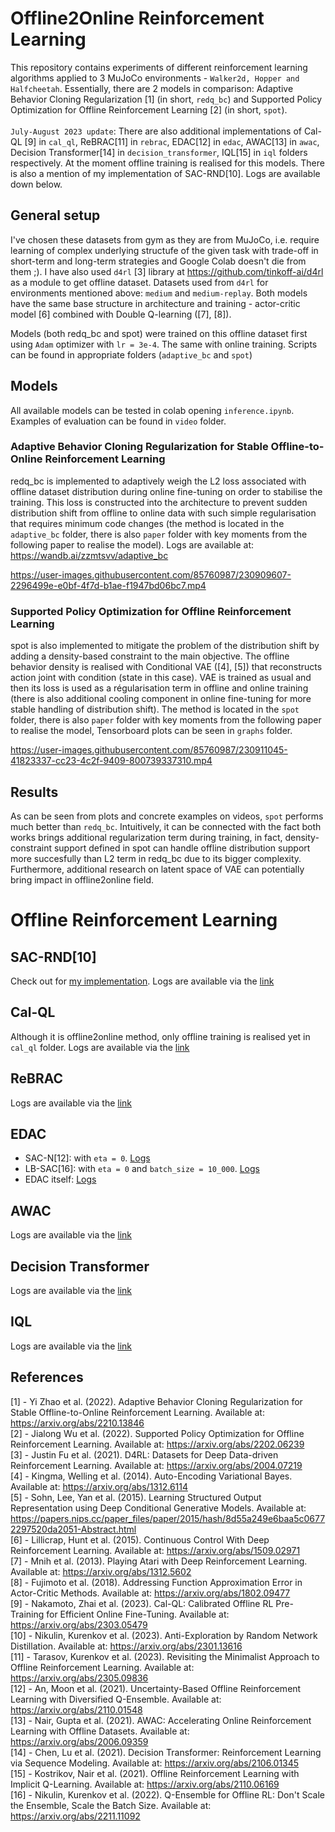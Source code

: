 # Offline2Online Reinforcement Learning
This repository contains experiments of different reinforcement learning algorithms applied to 3 MuJoCo environments - `Walker2d, Hopper and Halfcheetah`. Essentially, there are 2 models in comparison: Adaptive Behavior Cloning Regularization [1] (in short, `redq_bc`) and Supported Policy Optimization for Offline Reinforcement Learning [2] (in short, `spot`).<br /><br />`July-August 2023 update`: There are also additional implementations of Cal-QL [9] in `cal_ql`, ReBRAC[11] in `rebrac`, EDAC[12] in `edac`, AWAC[13] in `awac`, Decision Transformer[14] in `decision_transformer`, IQL[15] in `iql` folders respectively. At the moment offline training is realised for this models. There is also a mention of my implementation of SAC-RND[10]. Logs are available down below.

## General setup
I've chosen these datasets from gym as they are from MuJoCo, i.e. require learning of complex underlying structufe of the given task with trade-off in short-term and long-term strategies and Google Colab doesn't die from them ;). I have also used `d4rl` [3] library at https://github.com/tinkoff-ai/d4rl as a module to get offline dataset. Datasets used from `d4rl` for environments mentioned above: `medium` and `medium-replay`. Both models have the same base structure in architecture and training - actor-critic model [6] combined with Double Q-learning ([7], [8]).

Models (both redq_bc and spot) were trained on this offline dataset first using `Adam` optimizer with `lr = 3e-4`. The same with online training. Scripts can be found in appropriate folders (`adaptive_bc` and `spot`)

## Models

All available models can be tested in colab opening `inference.ipynb`. Examples of evaluation can be found in `video` folder.

### Adaptive Behavior Cloning Regularization for Stable Offline-to-Online Reinforcement Learning
redq_bc is implemented to adaptively weigh the L2 loss associated with offline dataset distribution during online fine-tuning on order to stabilise the training. This loss is constructed into the architecture to prevent sudden distribution shift from offline to online data with such simple regularisation that requires minimum code changes (the method is located in the `adaptive_bc` folder, there is also `paper` folder with key moments from the following paper to realise the model). Logs are available at: https://wandb.ai/zzmtsvv/adaptive_bc


https://user-images.githubusercontent.com/85760987/230909607-2296499e-e0bf-4f7d-b1ae-f1947bd06bc7.mp4


### Supported Policy Optimization for Offline Reinforcement Learning
spot is also implemented to mitigate the problem of the distribution shift by adding a density-based constraint to the main objective. The offline behavior density is realised with Conditional VAE ([4], [5]) that reconstructs action joint with condition (state in this case). VAE is trained as usual and then its loss is used as a régularisation term in offline and online training (there is also additional cooling component in online fine-tuning for more stable handling of distribution shift). The method is located in the `spot` folder, there is also `paper` folder with key moments from the following paper to realise the model, Tensorboard plots can be seen in `graphs` folder.

https://user-images.githubusercontent.com/85760987/230911045-41823337-cc23-4c2f-9409-800739337310.mp4


## Results
As can be seen from plots and concrete examples on videos, `spot` performs much better than `redq_bc`. Intuitively, it can be connected with the fact both works brings additional regularization term during training, in fact, density-constraint support defined in spot can handle offline distribution support more succesfully than L2 term in redq_bc due to its bigger complexity. Furthermore, additional research on latent space of VAE can potentially bring impact in offline2online field.

# Offline Reinforcement Learning
## SAC-RND[10]
Check out for [my implementation](https://github.com/zzmtsvv/sac_rnd). Logs are available via the [link](https://wandb.ai/zzmtsvv/sac_rnd?workspace=user-zzmtsvv)

## Cal-QL
Although it is offline2online method, only offline training is realised yet in `cal_ql` folder. Logs are available via the [link](https://wandb.ai/zzmtsvv/cal_ql?workspace=user-zzmtsvv)

## ReBRAC
Logs are available via the [link](https://wandb.ai/zzmtsvv/ReBRAC?workspace=user-zzmtsvv)

## EDAC
- SAC-N[12]: with `eta = 0`. [Logs](https://wandb.ai/zzmtsvv/SAC-N?workspace=user-zzmtsvv)
- LB-SAC[16]: with `eta = 0` and `batch_size = 10_000`. [Logs](https://wandb.ai/zzmtsvv/LB-SAC?workspace=user-zzmtsvv)
- EDAC itself: [Logs](https://wandb.ai/zzmtsvv/EDAC?workspace=user-zzmtsvv)

## AWAC
Logs are available via the [link](https://wandb.ai/zzmtsvv/AWAC?workspace=user-zzmtsvv)

## Decision Transformer
Logs are available via the [link](https://wandb.ai/zzmtsvv/DecisionTransformer?workspace=user-zzmtsvv)

## IQL
Logs are available via the [link](https://wandb.ai/zzmtsvv/IQL?workspace=user-zzmtsvv)


## References
[1] - Yi Zhao et al. (2022). Adaptive Behavior Cloning Regularization for Stable Offline-to-Online Reinforcement Learning. Available at: https://arxiv.org/abs/2210.13846 <br />
[2] - Jialong Wu et al. (2022). Supported Policy Optimization for Offline Reinforcement Learning. Available at: https://arxiv.org/abs/2202.06239 <br />
[3] - Justin Fu et al. (2021). D4RL: Datasets for Deep Data-driven Reinforcement Learning. Available at: https://arxiv.org/abs/2004.07219 <br />
[4] - Kingma, Welling et al. (2014). Auto-Encoding Variational Bayes. Available at: https://arxiv.org/abs/1312.6114 <br />
[5] - Sohn, Lee, Yan et al. (2015). Learning Structured Output Representation using Deep Conditional Generative Models. Available at: https://papers.nips.cc/paper_files/paper/2015/hash/8d55a249e6baa5c06772297520da2051-Abstract.html <br />
[6] - Lillicrap, Hunt et al. (2015). Continuous Control With Deep Reinforcement Learning. Available at: https://arxiv.org/abs/1509.02971 <br />
[7] - Mnih et al. (2013). Playing Atari with Deep Reinforcement Learning. Available at: https://arxiv.org/abs/1312.5602 <br />
[8] - Fujimoto et al. (2018). Addressing Function Approximation Error in Actor-Critic Methods. Available at: https://arxiv.org/abs/1802.09477 <br />
[9] - Nakamoto, Zhai et al. (2023). Cal-QL: Calibrated Offline RL Pre-Training for Efficient Online Fine-Tuning. Available at: https://arxiv.org/abs/2303.05479 <br />
[10] - Nikulin, Kurenkov et al. (2023). Anti-Exploration by Random Network Distillation. Available at: https://arxiv.org/abs/2301.13616 <br/>
[11] - Tarasov, Kurenkov et al. (2023). Revisiting the Minimalist Approach to Offline Reinforcement Learning. Available at: https://arxiv.org/abs/2305.09836 <br/>
[12] - An, Moon et al. (2021). Uncertainty-Based Offline Reinforcement Learning with Diversified Q-Ensemble. Available at: https://arxiv.org/abs/2110.01548 <br/>
[13] - Nair, Gupta et al. (2021). AWAC: Accelerating Online Reinforcement Learning with Offline Datasets. Available at: https://arxiv.org/abs/2006.09359 <br/>
[14] - Chen, Lu et al. (2021). Decision Transformer: Reinforcement Learning via Sequence Modeling. Available at: https://arxiv.org/abs/2106.01345 <br/>
[15] - Kostrikov, Nair et al. (2021). Offline Reinforcement Learning with Implicit Q-Learning. Available at: https://arxiv.org/abs/2110.06169 <br/>
[16] - Nikulin, Kurenkov et al. (2022). Q-Ensemble for Offline RL: Don't Scale the Ensemble, Scale the Batch Size. Available at: https://arxiv.org/abs/2211.11092
